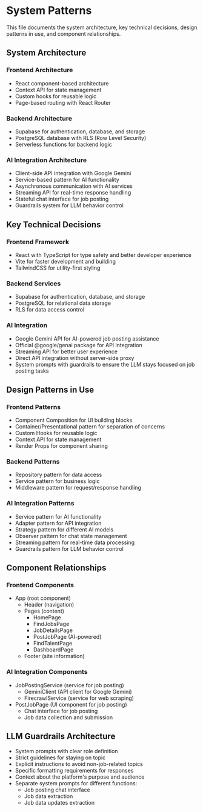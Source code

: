 # System Patterns

This file documents the system architecture, key technical decisions, design patterns in use, and component relationships.

## System Architecture

### Frontend Architecture
- React component-based architecture
- Context API for state management
- Custom hooks for reusable logic
- Page-based routing with React Router

### Backend Architecture
- Supabase for authentication, database, and storage
- PostgreSQL database with RLS (Row Level Security)
- Serverless functions for backend logic

### AI Integration Architecture
- Client-side API integration with Google Gemini
- Service-based pattern for AI functionality
- Asynchronous communication with AI services
- Streaming API for real-time response handling
- Stateful chat interface for job posting
- Guardrails system for LLM behavior control

## Key Technical Decisions

### Frontend Framework
- React with TypeScript for type safety and better developer experience
- Vite for faster development and building
- TailwindCSS for utility-first styling

### Backend Services
- Supabase for authentication, database, and storage
- PostgreSQL for relational data storage
- RLS for data access control

### AI Integration
- Google Gemini API for AI-powered job posting assistance
- Official @google/genai package for API integration
- Streaming API for better user experience
- Direct API integration without server-side proxy
- System prompts with guardrails to ensure the LLM stays focused on job posting tasks

## Design Patterns in Use

### Frontend Patterns
- Component Composition for UI building blocks
- Container/Presentational pattern for separation of concerns
- Custom Hooks for reusable logic
- Context API for state management
- Render Props for component sharing

### Backend Patterns
- Repository pattern for data access
- Service pattern for business logic
- Middleware pattern for request/response handling

### AI Integration Patterns
- Service pattern for AI functionality
- Adapter pattern for API integration
- Strategy pattern for different AI models
- Observer pattern for chat state management
- Streaming pattern for real-time data processing
- Guardrails pattern for LLM behavior control

## Component Relationships

### Frontend Components
- App (root component)
  - Header (navigation)
  - Pages (content)
    - HomePage
    - FindJobsPage
    - JobDetailsPage
    - PostJobPage (AI-powered)
    - FindTalentPage
    - DashboardPage
  - Footer (site information)

### AI Integration Components
- JobPostingService (service for job posting)
  - GeminiClient (API client for Google Gemini)
  - FirecrawlService (service for web scraping)
- PostJobPage (UI component for job posting)
  - Chat interface for job posting
  - Job data collection and submission

## LLM Guardrails Architecture
- System prompts with clear role definition
- Strict guidelines for staying on topic
- Explicit instructions to avoid non-job-related topics
- Specific formatting requirements for responses
- Context about the platform's purpose and audience
- Separate system prompts for different functions:
  - Job posting chat interface
  - Job data extraction
  - Job data updates extraction
